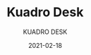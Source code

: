---
designer: "Pedrali R&D"
description: "Kuadro%20is%20a%20collection%20of%20tables%20and%20desks%20with%20a%20square%20profile.%20Table%20with%20two%20or%20four%20stations%20with%20a%20square%20steel%20tube%20frame%20and%20laminate%20top%A0%20with%20cable%20management.%20Kuadro%20Desk%20can%20be%20supplied%20with%20sound-abosorbing%20divider%20panels%A0%20upholstered%20in%20fabric%2C%20in%20order%20to%20separate%20spaces."
image_primary: "img/Kuadro_TK2S_01_zoom.jpg"
image_secondary: "../../../images/blank.png"
manufacturer: "Pedrali"
href: "https://www.pedrali.it/en/products/catalog/Table-KUADRO-Desk/"
subtitle: "KUADRO DESK"
tags: 
  - "Pedrali"
  - "Tables"
title: "Kuadro Desk"
category: "Tables"
slug: "/manufacturers/pedrali/tables/pedrali-r-d-kuadro-desk"
date: "2021-02-18"
---